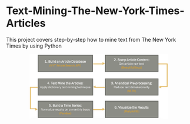 # Text-Mining-The-New-York-Times-Articles
This project covers step-by-step how to mine text from The New York Times by using Python

<p align="center">
  <img src = "Algorithm.png" height = "75%" width = "75%">
</p>
